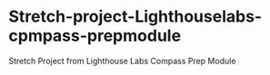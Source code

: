 # Stretch-project-Lighthouselabs-cpmpass-prepmodule
Stretch Project from Lighthouse Labs Compass Prep Module

